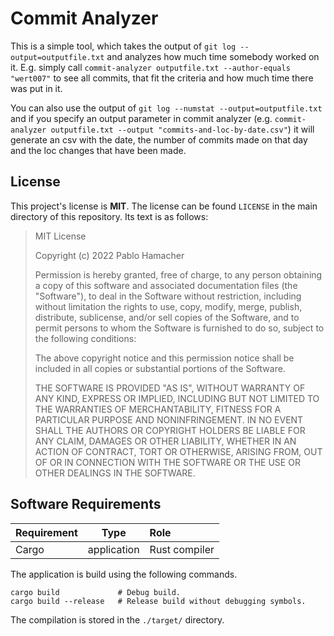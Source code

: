 # Commit Analyzer

This is a simple tool, which takes the output of `git log
--output=outputfile.txt` and analyzes how much time somebody worked on it. E.g.
simply call `commit-analyzer outputfile.txt --author-equals "wert007"` to see
all commits, that fit the criteria and how much time there was put in it.

You can also use the output of `git log --numstat --output=outputfile.txt` and
if you specify an output parameter in commit analyzer (e.g. `commit-analyzer
outputfile.txt --output "commits-and-loc-by-date.csv"`) it will generate an csv
with the date, the number of commits made on that day and the loc changes that
have been made.

## License

This project's license is **MIT**.  The license can be found `LICENSE` in the
main directory of this repository.  Its text is as follows:

> MIT License
>
> Copyright (c) 2022 Pablo Hamacher
>
> Permission is hereby granted, free of charge, to any person obtaining a copy
> of this software and associated documentation files (the "Software"), to deal
> in the Software without restriction, including without limitation the rights
> to use, copy, modify, merge, publish, distribute, sublicense, and/or sell
> copies of the Software, and to permit persons to whom the Software is
> furnished to do so, subject to the following conditions:
>
> The above copyright notice and this permission notice shall be included in all
> copies or substantial portions of the Software.
>
> THE SOFTWARE IS PROVIDED "AS IS", WITHOUT WARRANTY OF ANY KIND, EXPRESS OR
> IMPLIED, INCLUDING BUT NOT LIMITED TO THE WARRANTIES OF MERCHANTABILITY,
> FITNESS FOR A PARTICULAR PURPOSE AND NONINFRINGEMENT. IN NO EVENT SHALL THE
> AUTHORS OR COPYRIGHT HOLDERS BE LIABLE FOR ANY CLAIM, DAMAGES OR OTHER
> LIABILITY, WHETHER IN AN ACTION OF CONTRACT, TORT OR OTHERWISE, ARISING FROM,
> OUT OF OR IN CONNECTION WITH THE SOFTWARE OR THE USE OR OTHER DEALINGS IN THE
> SOFTWARE.

## Software Requirements

| Requirement   | Type          | Role          |
|:--------------|:-------------:|:--------------|
| Cargo         | application   | Rust compiler |

The application is build using the following commands.

```
cargo build             # Debug build.
cargo build --release   # Release build without debugging symbols.
```

The compilation is stored in the `./target/` directory.
